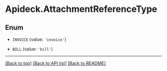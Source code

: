 # Apideck.AttachmentReferenceType

## Enum


* `INVOICE` (value: `'invoice'`)

* `BILL` (value: `'bill'`)


---

[[Back to top]](#) [[Back to API list]](../../../../README.md#documentation-for-api-endpoints) [[Back to README]](../../../../README.md)


